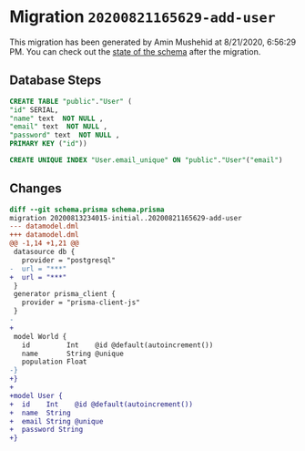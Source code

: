 # Migration `20200821165629-add-user`

This migration has been generated by Amin Mushehid at 8/21/2020, 6:56:29 PM.
You can check out the [state of the schema](./schema.prisma) after the migration.

## Database Steps

```sql
CREATE TABLE "public"."User" (
"id" SERIAL,
"name" text  NOT NULL ,
"email" text  NOT NULL ,
"password" text  NOT NULL ,
PRIMARY KEY ("id"))

CREATE UNIQUE INDEX "User.email_unique" ON "public"."User"("email")
```

## Changes

```diff
diff --git schema.prisma schema.prisma
migration 20200813234015-initial..20200821165629-add-user
--- datamodel.dml
+++ datamodel.dml
@@ -1,14 +1,21 @@
 datasource db {
   provider = "postgresql"
-  url = "***"
+  url = "***"
 }
 generator prisma_client {
   provider = "prisma-client-js"
 }
-
+
 model World {
   id         Int    @id @default(autoincrement())
   name       String @unique
   population Float
-}
+}
+
+model User {
+  id    Int    @id @default(autoincrement())
+  name  String
+  email String @unique
+  password String
+}
```
